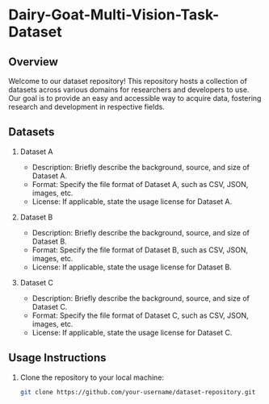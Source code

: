 # Dairy-Goat-Multi-Vision-Task-Dataset

## Overview

Welcome to our dataset repository! This repository hosts a collection of datasets across various domains for researchers and developers to use. Our goal is to provide an easy and accessible way to acquire data, fostering research and development in respective fields.

## Datasets

1. Dataset A
   - Description: Briefly describe the background, source, and size of Dataset A.
   - Format: Specify the file format of Dataset A, such as CSV, JSON, images, etc.
   - License: If applicable, state the usage license for Dataset A.

2. Dataset B
   - Description: Briefly describe the background, source, and size of Dataset B.
   - Format: Specify the file format of Dataset B, such as CSV, JSON, images, etc.
   - License: If applicable, state the usage license for Dataset B.

3. Dataset C
   - Description: Briefly describe the background, source, and size of Dataset C.
   - Format: Specify the file format of Dataset C, such as CSV, JSON, images, etc.
   - License: If applicable, state the usage license for Dataset C.

## Usage Instructions

1. Clone the repository to your local machine:
   ```bash
   git clone https://github.com/your-username/dataset-repository.git
